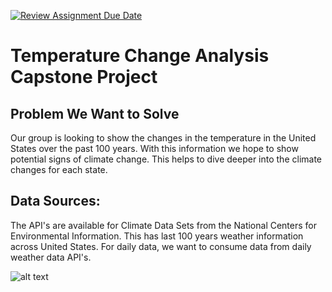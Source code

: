 [![Review Assignment Due Date](https://classroom.github.com/assets/deadline-readme-button-24ddc0f5d75046c5622901739e7c5dd533143b0c8e959d652212380cedb1ea36.svg)](https://classroom.github.com/a/1lXY_Wlg)

# Temperature Change Analysis Capstone Project

## Problem We Want to Solve
Our group is looking to show the changes in the temperature in the United States over the past 100 years. With this information we hope to show potential signs of climate change. This helps to dive deeper into the climate changes for each state. 

## Data Sources:
The API's are available for Climate Data Sets from the National Centers for Environmental Information. This has last 100 years weather information across United States. 
For daily data, we want to consume data from daily weather data API's. 

![alt text](image.png)